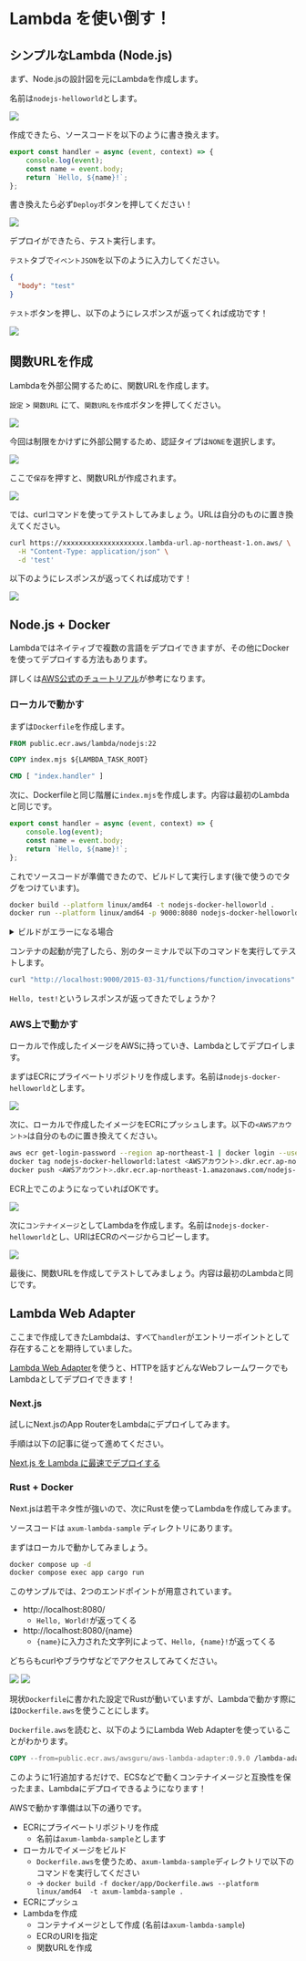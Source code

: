 # Lambda を使い倒す！

## シンプルなLambda (Node.js)

まず、Node.jsの設計図を元にLambdaを作成します。

名前は`nodejs-helloworld`とします。

![](/images/2025-02-09-11-31-42.png)

作成できたら、ソースコードを以下のように書き換えます。

```js
export const handler = async (event, context) => {
    console.log(event);
    const name = event.body;
    return `Hello, ${name}!`;
};
```

書き換えたら必ず`Deploy`ボタンを押してください！

![](/images/2025-02-09-11-37-13.png)

デプロイができたら、テスト実行します。

`テスト`タブで`イベントJSON`を以下のように入力してください。

```json
{
  "body": "test"
}
```

`テスト`ボタンを押し、以下のようにレスポンスが返ってくれば成功です！

![](/images/2025-02-09-11-39-54.png)

## 関数URLを作成

Lambdaを外部公開するために、関数URLを作成します。

`設定` > `関数URL` にて、`関数URLを作成`ボタンを押してください。

![](/images/2025-02-09-11-42-27.png)

今回は制限をかけずに外部公開するため、認証タイプは`NONE`を選択します。

![](/images/2025-02-09-11-43-02.png)

ここで`保存`を押すと、関数URLが作成されます。

![](/images/2025-02-09-11-49-10.png)

では、curlコマンドを使ってテストしてみましょう。URLは自分のものに置き換えてください。

```bash
curl https://xxxxxxxxxxxxxxxxxxxx.lambda-url.ap-northeast-1.on.aws/ \
  -H "Content-Type: application/json" \
  -d 'test'
```

以下のようにレスポンスが返ってくれば成功です！

![](/images/2025-02-09-12-08-33.png)

## Node.js + Docker

Lambdaではネイティブで複数の言語をデプロイできますが、その他にDockerを使ってデプロイする方法もあります。

詳しくは[AWS公式のチュートリアル](https://docs.aws.amazon.com/ja_jp/lambda/latest/dg/nodejs-image.html)が参考になります。

### ローカルで動かす

まずは`Dockerfile`を作成します。

```Dockerfile
FROM public.ecr.aws/lambda/nodejs:22

COPY index.mjs ${LAMBDA_TASK_ROOT}

CMD [ "index.handler" ]
```

次に、Dockerfileと同じ階層に`index.mjs`を作成します。内容は最初のLambdaと同じです。

```js
export const handler = async (event, context) => {
    console.log(event);
    const name = event.body;
    return `Hello, ${name}!`;
};
```

これでソースコードが準備できたので、ビルドして実行します(後で使うのでタグをつけています)。

```bash
docker build --platform linux/amd64 -t nodejs-docker-helloworld .
docker run --platform linux/amd64 -p 9000:8080 nodejs-docker-helloworld
```

<details>
<summary>ビルドがエラーになる場合</summary>

---

AWSの認証情報をターミナルにセットした後、以下のコマンドを実行し、再度ビルドしてください。

```bash
aws ecr-public get-login-password --region us-east-1 | docker login --username AWS --password-stdin public.ecr.aws
```

---

</details>

コンテナの起動が完了したら、別のターミナルで以下のコマンドを実行してテストします。

```bash
curl "http://localhost:9000/2015-03-31/functions/function/invocations" -d '{"body": "test"}'
```

`Hello, test!`というレスポンスが返ってきたでしょうか？

### AWS上で動かす

ローカルで作成したイメージをAWSに持っていき、Lambdaとしてデプロイします。

まずはECRにプライベートリポジトリを作成します。名前は`nodejs-docker-helloworld`とします。

![](/images/2025-02-09-14-13-28.png)

次に、ローカルで作成したイメージをECRにプッシュします。以下の`<AWSアカウント>`は自分のものに置き換えてください。

```bash
aws ecr get-login-password --region ap-northeast-1 | docker login --username AWS --password-stdin <AWSアカウント>.dkr.ecr.ap-northeast-1.amazonaws.com
docker tag nodejs-docker-helloworld:latest <AWSアカウント>.dkr.ecr.ap-northeast-1.amazonaws.com/nodejs-docker-helloworld:latest
docker push <AWSアカウント>.dkr.ecr.ap-northeast-1.amazonaws.com/nodejs-docker-helloworld:latest
```

ECR上でこのようになっていればOKです。

![](/images/2025-02-09-14-38-43.png)

次に`コンテナイメージ`としてLambdaを作成します。名前は`nodejs-docker-helloworld`とし、URIはECRのページからコピーします。

![](/images/2025-02-09-14-45-29.png)

最後に、関数URLを作成してテストしてみましょう。内容は最初のLambdaと同じです。

## Lambda Web Adapter

ここまで作成してきたLambdaは、すべて`handler`がエントリーポイントとして存在することを期待していました。

[Lambda Web Adapter](https://github.com/awslabs/aws-lambda-web-adapter)を使うと、HTTPを話すどんなWebフレームワークでもLambdaとしてデプロイできます！

### Next.js

試しにNext.jsのApp RouterをLambdaにデプロイしてみます。

手順は以下の記事に従って進めてください。

[Next.js を Lambda に最速でデプロイする](https://blog.bigdragon.tech/articles/nextjs-deploy-to-lambda-fast)

### Rust + Docker

Next.jsは若干ネタ性が強いので、次にRustを使ってLambdaを作成してみます。

ソースコードは `axum-lambda-sample` ディレクトリにあります。

まずはローカルで動かしてみましょう。

```bash
docker compose up -d
docker compose exec app cargo run
```

このサンプルでは、2つのエンドポイントが用意されています。

- http://localhost:8080/
  - `Hello, World!`が返ってくる
- http://localhost:8080/{name}
  - `{name}`に入力された文字列によって、`Hello, {name}!`が返ってくる

どちらもcurlやブラウザなどでアクセスしてみてください。

![](/images/2025-02-09-15-49-55.png)
![](/images/2025-02-09-15-50-14.png)

現状`Dockerfile`に書かれた設定でRustが動いていますが、Lambdaで動かす際には`Dockerfile.aws`を使うことにします。

`Dockerfile.aws`を読むと、以下のようにLambda Web Adapterを使っていることがわかります。

```Dockerfile
COPY --from=public.ecr.aws/awsguru/aws-lambda-adapter:0.9.0 /lambda-adapter /opt/extensions/lambda-adapter
```

このように1行追加するだけで、ECSなどで動くコンテナイメージと互換性を保ったまま、Lambdaにデプロイできるようになります！

AWSで動かす準備は以下の通りです。

- ECRにプライベートリポジトリを作成
  - 名前は`axum-lambda-sample`とします
- ローカルでイメージをビルド
  - `Dockerfile.aws`を使うため、`axum-lambda-sample`ディレクトリで以下のコマンドを実行してください
  - → `docker build -f docker/app/Dockerfile.aws --platform linux/amd64  -t axum-lambda-sample .`
- ECRにプッシュ
- Lambdaを作成
  - コンテナイメージとして作成 (名前は`axum-lambda-sample`)
  - ECRのURIを指定
  - 関数URLを作成
